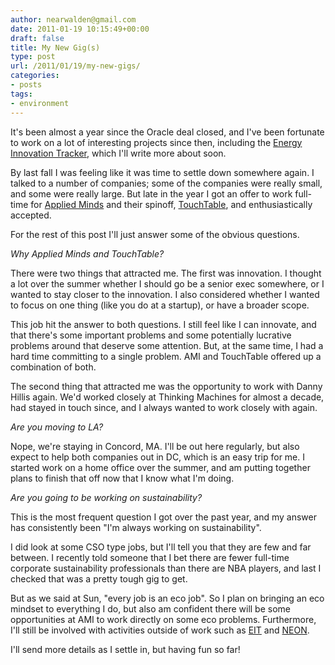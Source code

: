 ```yaml
---
author: nearwalden@gmail.com
date: 2011-01-19 10:15:49+00:00
draft: false
title: My New Gig(s)
type: post
url: /2011/01/19/my-new-gigs/
categories:
- posts
tags:
- environment
---
```


It's been almost a year since the Oracle deal closed, and I've been fortunate to work on a lot of interesting projects since then, including the [Energy Innovation Tracker](http://www.energyinnovation.us), which I'll write more about soon.





By last fall I was feeling like it was time to settle down somewhere again.  I talked to a number of companies; some of the companies were really small, and some were really large.  But late in the year I got an offer to work full-time for [Applied Minds](http://www.appliedminds.com) and their spinoff, [TouchTable](http://www.touchtable.com), and enthusiastically accepted.





For the rest of this post I'll just answer some of the obvious questions.





_Why Applied Minds and TouchTable?_





There were two things that attracted me.  The first was innovation.  I thought a lot over the summer whether I should go be a senior exec somewhere, or I wanted to stay closer to the innovation.  I also considered whether I wanted to focus on one thing (like you do at a startup), or have a broader scope.





This job hit the answer to both questions.  I still feel like I can innovate, and that there's some important problems and some potentially lucrative problems around that deserve some attention.  But, at the same time, I had a hard time committing to a single problem.  AMI and TouchTable offered up a combination of both.





The second thing that attracted me was the opportunity to work with Danny Hillis again.  We'd worked closely at Thinking Machines for almost a decade, had stayed in touch since, and I always wanted to work closely with again.





_Are you moving to LA?_





Nope, we're staying in Concord, MA.  I'll be out here regularly, but also expect to help both companies out in DC, which is an easy trip for me.  I started work on a home office over the summer, and am putting together plans to finish that off now that I know what I'm doing.





_Are you going to be working on sustainability?_





This is the most frequent question I got over the past year, and my answer has consistently been "I'm always working on sustainability".





I did look at some CSO type jobs, but I'll tell you that they are few and far between.  I recently told someone that I bet there are fewer full-time corporate sustainability professionals than there are NBA players, and last I checked that was a pretty tough gig to get.





But as we said at Sun, "every job is an eco job".  So I plan on bringing an eco mindset to everything I do, but also am confident there will be some opportunities at AMI to work directly on some eco problems.  Furthermore, I'll still be involved with activities outside of work such as [EIT](http://www.energyinnovation.us) and [NEON](http://www.neoninc.org).





I'll send more details as I settle in, but having fun so far!



